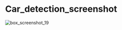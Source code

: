 # Car_detection_screenshot


![box_screenshot_19](https://github.com/ilhem98/Car_detection_screenshot/assets/78962246/8adedebb-9fbb-4992-816f-82024b88dabf)
